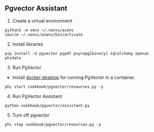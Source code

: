 ## Pgvector Assistant

1. Create a virtual environment

```shell
python3 -m venv ~/.venvs/aienv
source ~/.venvs/aienv/bin/activate
```

2. Install libraries

```shell
pip install -U pgvector pypdf psycopg[binary] sqlalchemy openai phidata
```

3. Run PgVector

- Install [docker desktop](https://docs.docker.com/desktop/install/mac-install/) for running PgVector in a container.

```shell
phi start cookbook/pgvector/resources.py -y
```

4. Run PgVector Assistant

```shell
python cookbook/pgvector/assistant.py
```

5. Turn off pgvector

```shell
phi stop cookbook/pgvector/resources.py -y
```
